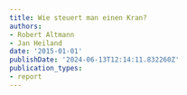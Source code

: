 ```yaml
---
title: Wie steuert man einen Kran?
authors:
- Robert Altmann
- Jan Heiland
date: '2015-01-01'
publishDate: '2024-06-13T12:14:11.832260Z'
publication_types:
- report
---
```

